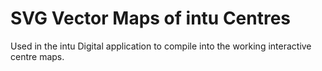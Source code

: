 # SVG Vector Maps of intu Centres

Used in the intu Digital application to compile into the working interactive centre maps.
